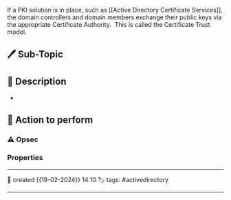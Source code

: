 
If a PKI solution is in place, such as [[Active Directory Certificate Services]], the domain controllers and domain members exchange their public keys via the appropriate Certificate Authority.  This is called the Certificate Trust model.

## 🖊️ Sub-Topic


## 📔 Description

- 

##  📗 Action to perform 


### ⚠ Opsec




### Properties
---
📆 created   {{19-02-2024}} 14:10
🏷️ tags:  #activedirectory 

---

